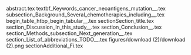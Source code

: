abstract.tex
textbf_Keywords_cancer_neoantigens_mutation__.tex
subsection_Background_Several_chemotherapies_including__.tex
begin_table_htbp_begin_tabular__.tex
sectionSection_title.tex
section_Discussion_In_this_study__.tex
section_Conclusion__.tex
section_Methods_subsection_Next_generation__.tex
section_List_of_abbreviations_TODO__.tex
figures/download (2)/download (2).png
sectionAdditional_Fi.tex
